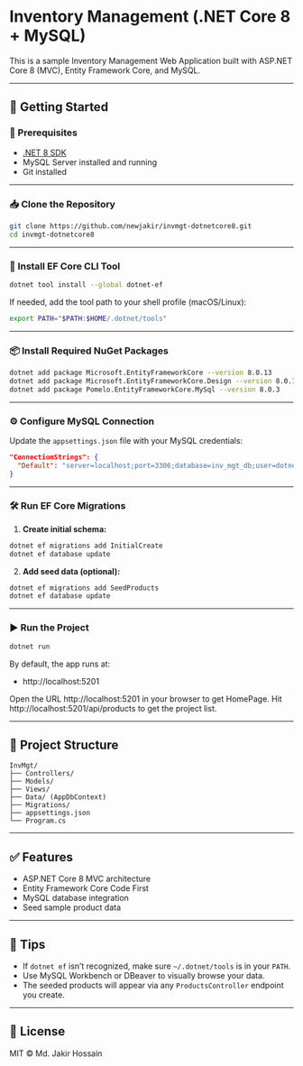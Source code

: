# Inventory Management (.NET Core 8 + MySQL)

This is a sample Inventory Management Web Application built with ASP.NET Core 8 (MVC), Entity Framework Core, and MySQL.

---

## 🚀 Getting Started

### 🧾 Prerequisites

- [.NET 8 SDK](https://dotnet.microsoft.com/download/dotnet/8.0)
- MySQL Server installed and running
- Git installed

---

### 📥 Clone the Repository

```bash
git clone https://github.com/newjakir/invmgt-dotnetcore8.git
cd invmgt-dotnetcore8
```

---

### 🔧 Install EF Core CLI Tool

```bash
dotnet tool install --global dotnet-ef
```

If needed, add the tool path to your shell profile (macOS/Linux):

```bash
export PATH="$PATH:$HOME/.dotnet/tools"
```

---

### 📦 Install Required NuGet Packages

```bash
dotnet add package Microsoft.EntityFrameworkCore --version 8.0.13
dotnet add package Microsoft.EntityFrameworkCore.Design --version 8.0.13
dotnet add package Pomelo.EntityFrameworkCore.MySql --version 8.0.3
```

---

### ⚙️ Configure MySQL Connection

Update the `appsettings.json` file with your MySQL credentials:

```json
"ConnectionStrings": {
  "Default": "server=localhost;port=3306;database=inv_mgt_db;user=dotnetuser;password=YourPassword123!"
}
```

---

### 🛠️ Run EF Core Migrations

1. **Create initial schema:**

```bash
dotnet ef migrations add InitialCreate
dotnet ef database update
```

2. **Add seed data (optional):**

```bash
dotnet ef migrations add SeedProducts
dotnet ef database update
```

---

### ▶️ Run the Project

```bash
dotnet run
```

By default, the app runs at:

- http://localhost:5201

Open the URL http://localhost:5201 in your browser to get HomePage.
Hit http://localhost:5201/api/products to get the project list.

---

## 🧾 Project Structure

```
InvMgt/
├── Controllers/
├── Models/
├── Views/
├── Data/ (AppDbContext)
├── Migrations/
├── appsettings.json
└── Program.cs
```

---

## ✅ Features

- ASP.NET Core 8 MVC architecture
- Entity Framework Core Code First
- MySQL database integration
- Seed sample product data

---

## 🧪 Tips

- If `dotnet ef` isn’t recognized, make sure `~/.dotnet/tools` is in your `PATH`.
- Use MySQL Workbench or DBeaver to visually browse your data.
- The seeded products will appear via any `ProductsController` endpoint you create.

---

## 📄 License

MIT © Md. Jakir Hossain
